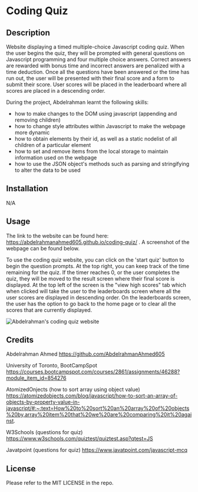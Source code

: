 # Coding Quiz

## Description

Website displaying a timed multiple-choice Javascript coding quiz. When the user begins the quiz, they will be prompted with general questions on Javascript programming and four multiple choice answers. Correct answers are rewarded with bonus time and incorrect answers are penalized with a time deduction. Once all the questions have been answered or the time has run out, the user will be presented with their final score and a form to submit their score. User scores will be placed in the leaderboard where all scores are placed in a descending order.

During the project, Abdelrahman learnt the following skills:
- how to make changes to the DOM using javascript (appending and removing children)
- how to change style attributes within Javascript to make the webpage more dynamic 
- how to obtain elements by their id, as well as a static nodelist of all children of a particular element
- how to set and remove items from the local storage to maintain information used on the webpage
- how to use the JSON object's methods such as parsing and stringifying to alter the data to be used 

## Installation
N/A

## Usage

The link to the website can be found here: https://abdelrahmanahmed605.github.io/coding-quiz/ . A screenshot of the webpage can be found below.

To use the coding quiz website, you can click on the 'start quiz' button to begin the question prompts. At the top right, you can keep track of the time remaining for the quiz. If the timer reaches 0, or the user completes the quiz, they will be moved to the result screen where their final score is displayed. At the top left of the screen is the "view high scores" tab which when clicked will take the user to the leaderboards screen where all the user scores are displayed in descending order. On the leaderboards screen, the user has the option to go back to the home page or to clear all the scores that are currently displayed.

![Abdelrahman's coding quiz website](assets/imgs/coding-quiz.gif)

## Credits

Abdelrahman Ahmed https://github.com/AbdelrahmanAhmed605

University of Toronto, BootCampSpot https://courses.bootcampspot.com/courses/2861/assignments/46288?module_item_id=854276

AtomizedOnjects (how to sort array using object value) https://atomizedobjects.com/blog/javascript/how-to-sort-an-array-of-objects-by-property-value-in-javascript/#:~:text=How%20to%20sort%20an%20array%20of%20objects%20by,array%20item%20that%20we%20are%20comparing%20it%20against.

W3Schools (questions for quiz) https://www.w3schools.com/quiztest/quiztest.asp?qtest=JS

Javatpoint (questions for quiz) https://www.javatpoint.com/javascript-mcq

## License

Please refer to the MIT LICENSE in the repo.
